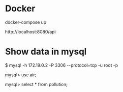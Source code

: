 # Docker

docker-compose up 

http://localhost:8080/api

# Show data in mysql

$ mysql -h 172.19.0.2 -P 3306 --protocol=tcp -u root -p

mysql> use air;

mysql> select * from pollution;


